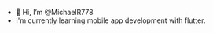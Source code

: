 - 👋 Hi, I’m @MichaelR778
- I'm currently learning mobile app development with flutter.

<!---
MichaelR778/MichaelR778 is a ✨ special ✨ repository because its `README.md` (this file) appears on your GitHub profile.
You can click the Preview link to take a look at your changes.
--->
